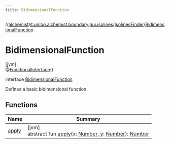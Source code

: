 ```yaml
---
title: BidimensionalFunction
---
```

//[alchemist](../../../../index.html)/[it.unibo.alchemist.boundary.gui.isolines](../../index.html)/[IsolinesFinder](../index.html)/[BidimensionalFunction](index.html)



# BidimensionalFunction



[jvm]\
@[FunctionalInterface](https://docs.oracle.com/javase/8/docs/api/java/lang/FunctionalInterface.html)()



interface [BidimensionalFunction](index.html)

Defines a basic bidimensional function.



## Functions


| Name | Summary |
|---|---|
| [apply](apply.html) | [jvm]<br>abstract fun [apply](apply.html)(x: [Number](https://docs.oracle.com/javase/8/docs/api/java/lang/Number.html), y: [Number](https://docs.oracle.com/javase/8/docs/api/java/lang/Number.html)): [Number](https://docs.oracle.com/javase/8/docs/api/java/lang/Number.html) |

